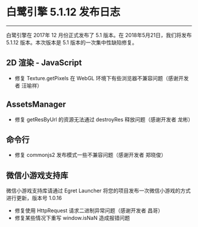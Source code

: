 # 白鹭引擎 5.1.12 发布日志


---


白鹭引擎在 2017年 12 月份正式发布了 5.1 版本。在 2018年5月21日，我们将发布 5.1.12 版本。本次版本是 5.1 版本的一次集中性缺陷修复。



## 2D 渲染 - JavaScript 

* 修复 Texture.getPixels 在 WebGL 环境下有些浏览器不兼容问题（感谢开发者 汪喻祥）

## AssetsManager

* 修复 getResByUrl 的资源无法通过 destroyRes 释放问题（感谢开发者 龙彬）

## 命令行

* 修复 commonjs2 发布模式一些不兼容问题（感谢开发者 郑晓俊）

## 微信小游戏支持库

微信小游戏支持库请通过 Egret Launcher 将您的项目发布一次微信小游戏的方式进行更新，版本号 1.0.16

* 修复使用 HttpRequest 请求二进制异常问题（感谢开发者 昌哥）
* 修复某些情况下重写 window.isNaN 造成报错问题